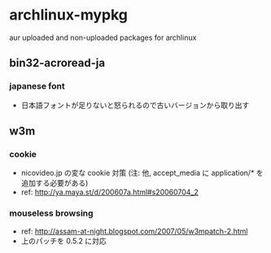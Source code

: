 # archlinux-mypkg

aur uploaded and non-uploaded packages for archlinux

## bin32-acroread-ja

### japanese font

- 日本語フォントが足りないと怒られるので古いバージョンから取り出す

## w3m

### cookie

- nicovideo.jp の変な cookie 対策 (注: 他, accept_media に application/* を追加する必要がある)
- ref: http://ya.maya.st/d/200607a.html#s20060704_2 

### mouseless browsing

- ref: http://assam-at-night.blogspot.com/2007/05/w3mpatch-2.html
- 上のパッチを 0.5.2 に対応

